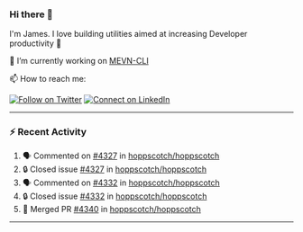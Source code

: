 ### Hi there 👋

I'm James. I love building utilities aimed at increasing Developer productivity :raised_hands: 

🔭 I’m currently working on [MEVN-CLI](https://github.com/madlabsinc/mevn-cli)

📫 How to reach me:

[![Follow on Twitter](https://img.shields.io/badge/--twitter?label=Twitter&logo=Twitter&style=social)](https://twitter.com/james_madhacks) [![Connect on LinkedIn](https://img.shields.io/badge/--linkedin?label=LinkedIn&logo=LinkedIn&style=social)](https://www.linkedin.com/in/jamesgeorge007)

---

### :zap: Recent Activity

<!--START_SECTION:activity-->
1. 🗣 Commented on [#4327](https://github.com/hoppscotch/hoppscotch/issues/4327#issuecomment-2345633602) in [hoppscotch/hoppscotch](https://github.com/hoppscotch/hoppscotch)
2. 🔒 Closed issue [#4327](https://github.com/hoppscotch/hoppscotch/issues/4327) in [hoppscotch/hoppscotch](https://github.com/hoppscotch/hoppscotch)
3. 🗣 Commented on [#4332](https://github.com/hoppscotch/hoppscotch/issues/4332#issuecomment-2345625324) in [hoppscotch/hoppscotch](https://github.com/hoppscotch/hoppscotch)
4. 🔒 Closed issue [#4332](https://github.com/hoppscotch/hoppscotch/issues/4332) in [hoppscotch/hoppscotch](https://github.com/hoppscotch/hoppscotch)
5. 🎉 Merged PR [#4340](https://github.com/hoppscotch/hoppscotch/pull/4340) in [hoppscotch/hoppscotch](https://github.com/hoppscotch/hoppscotch)
<!--END_SECTION:activity-->

---

<!--
**jamesgeorge007/jamesgeorge007** is a ✨ _special_ ✨ repository because its `README.md` (this file) appears on your GitHub profile.

Here are some ideas to get you started:

- 🌱 I’m currently learning ...
- 👯 I’m looking to collaborate on ...
- 🤔 I’m looking for help with ...
- 💬 Ask me about ...
- 😄 Pronouns: ...
- ⚡ Fun fact: ...
-->
